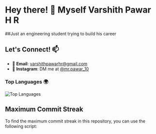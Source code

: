 # Hey there! 👋 Myself  Varshith Pawar H R

##Just an engineering student trying to build his career

## Let's Connect! 📫

- 📧 **Email**: varshithpawarhr@gmail.com
- 📸 **Instagram**: DM me at [@mr.pawar_10](https://www.instagram.com/mr.pawar_10/)



### Top Languages 🌍

![Top Languages](https://github-readme-stats.vercel.app/api/top-langs/?username=VarshithPawarHR&layout=compact&theme=dark)

## Maximum Commit Streak

To find the maximum commit streak in this repository, you can use the following script:

